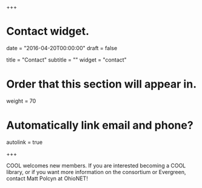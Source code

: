 +++
# Contact widget.

date = "2016-04-20T00:00:00"
draft = false

title = "Contact"
subtitle = ""
widget = "contact"

# Order that this section will appear in.
weight = 70

# Automatically link email and phone?
autolink = true

+++

COOL welcomes new members. If you are interested becoming a COOL library, or if you want more information on the consortium or Evergreen, contact Matt Polcyn at OhioNET!